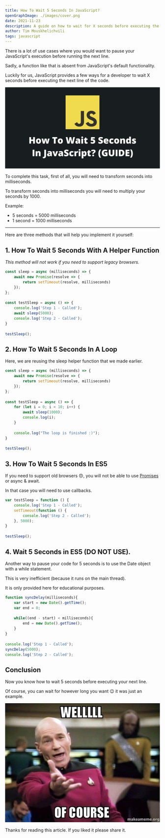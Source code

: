 ```yaml
---
title: How To Wait 5 Seconds In JavaScript?
openGraphImage: ./images/cover.png
date: 2021-11-23
description: A guide on how to wait for X seconds before executing the next line in JavaScript.
author: Tim Mouskhelichvili
tags: javascript
---
```


There is a lot of use cases where you would want to pause your JavaScript's execution before running the next line. 

Sadly, a function like that is absent from JavaScript's default functionality.

Luckily for us, JavaScript provides a few ways for a developer to wait X seconds before executing the next line of the code.

![JavaScript Wait 5 Seconds](./images/cover.png)

To complete this task, first of all, you will need to transform seconds into milliseconds.

To transform seconds into milliseconds you will need to multiply your seconds by 1000.

Example:
* 5 seconds = 5000 milliseconds
* 1 second = 1000 milliseconds

_____________________________

Here are three methods that will help you implement it yourself:

<Summary />

## 1. How To Wait 5 Seconds With A Helper Function

*This method will not work if you need to support legacy browsers.*

```javascript
const sleep = async (milliseconds) => {
    await new Promise(resolve => {
		return setTimeout(resolve, milliseconds)
	});
};

const testSleep = async () => {
    console.log('Step 1 - Called');
    await sleep(5000);
    console.log('Step 2 - Called');
}

testSleep();
```

## 2. How To Wait 5 Seconds In A Loop

Here, we are reusing the sleep helper function that we made earlier.

```javascript
const sleep = async (milliseconds) => {
    await new Promise(resolve => {
		return setTimeout(resolve, milliseconds)
	});
};

const testSleep = async () => {
	for (let i = 0; i < 10; i++) {
		await sleep(1000);
		console.log(i);
	}

	console.log("The loop is finished :)");
}

testSleep();
```

## 3. How To Wait 5 Seconds In ES5

If you need to support old browsers 😞, you will not be able to use [Promises](https://developer.mozilla.org/en-US/docs/Web/JavaScript/Reference/Global_Objects/Promise) or async & await. 

In that case you will need to use callbacks.

```javascript
var testSleep = function () {
    console.log('Step 1 - Called');
	setTimeout(function () {
    	console.log('Step 2 - Called');
	}, 5000);
}

testSleep();
```

## 4. Wait 5 Seconds in ES5 (DO NOT USE). 

Another way to pause your code for 5 seconds is to use the Date object with a while statement.

This is very inefficient (because it runs on the main thread).

It is only provided here for educational purposes.

```javascript
function syncDelay(milliseconds){
	var start = new Date().getTime();
	var end = 0;

	while((end - start) < milliseconds){
		end = new Date().getTime();
	}
}

console.log('Step 1 - Called');
syncDelay(5000);
console.log('Step 2 - Called');
```
## Conclusion

Now you know how to wait 5 seconds before executing your next line. 

Of course, you can wait for however long you want 😉 it was just an example.

![JavaScript Wait 5 Seconds](./images/ofcourse.jpg)

Thanks for reading this article. If you liked it please share it.